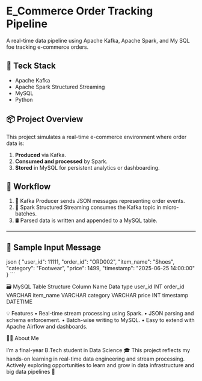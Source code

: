 # E_Commerce Order Tracking Pipeline

A real-time data pipeline using Apache Kafka, Apache Spark, and My SQL foe tracking e-commerce orders.

## 🚀 Teck Stack 
- Apache Kafka
- Apache Spark Structured Streaming
- MySQL
- Python

## 📦 Project Overview
This project simulates a real-time e-commerce environment where order data is:
1. **Produced** via Kafka.
2. **Consumed and processed** by Spark.
3. **Stored** in MySQL for persistent analytics or dashboarding.

## 📌 Workflow
1. 🧾 Kafka Producer sends JSON messages representing order events.
2. 🔄 Spark Structured Streaming consumes the Kafka topic in micro-batches.
3. 🛢️ Parsed data is written and appended to a MySQL table.

---

## 🔧 Sample Input Message
json
{
  "user_id": 11111,
  "order_id": "ORD002",
  "item_name": "Shoes",
  "category": "Footwear",
  "price": 1499,
  "timestamp": "2025-06-25 14:00:00"
} ```

🗃️ MySQL Table Structure
Column Name                Data type 
user_id                    INT
order_id                   VARCHAR
item_name                  VARCHAR
category                   VARCHAR
price                      INT
timestamp                  DATETIME

💡 Features
	•	Real-time stream processing using Spark.
	•	JSON parsing and schema enforcement.
	•	Batch-wise writing to MySQL.
	•	Easy to extend with Apache Airflow and dashboards.

🙋🏻 About Me

I’m a final-year B.Tech student in Data Science 🎓
This project reflects my hands-on learning in real-time data engineering and stream processing.
Actively exploring opportunities to learn and grow in data infrastructure and big data pipelines 🚀





